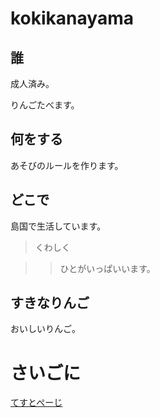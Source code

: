 
# kokikanayama  

## 誰

成人済み。  

りんごたべます。  

## 何をする  

あそびのルールを作ります。

## どこで  

島国で生活しています。  

> くわしく  

>> ひとがいっぱいいます。  

## すきなりんご  

おいしいりんご。  
# さいごに  
[てすとぺーじ](https://rf216014.github.io/180915homepage/abc)
